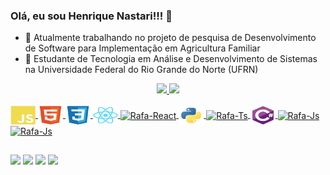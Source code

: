 ### Olá, eu sou Henrique Nastari!!! 👋

- 🔭 Atualmente trabalhando no projeto de pesquisa de Desenvolvimento de Software para Implementação em Agricultura Familiar
- 🌱 Estudante de Tecnologia em Análise e Desenvolvimento de Sistemas na Universidade Federal do Rio Grande do Norte (UFRN) 

<div align="center">
  
  <a href="https://github.com/Henrique-Nastari">
  <img height="180em" src="https://github-readme-stats.vercel.app/api?username=Henrique-Nastari&show_icons=true&theme=dracula&include_all_commits=true&count_private=true"/>
  <img height="180em" src="https://github-readme-stats.vercel.app/api/top-langs/?username=Henrique-Nastari&layout=compact&langs_count=7&theme=dracula"/>

 </div>
  
  <div style="display: inline_block"><br>
  <img align="center" alt="Rafa-Js" height="30" width="40" src="https://raw.githubusercontent.com/devicons/devicon/master/icons/javascript/javascript-plain.svg">
  <img align="center" alt="Rafa-HTML" height="30" width="40" src="https://raw.githubusercontent.com/devicons/devicon/master/icons/html5/html5-original.svg">
  <img align="center" alt="Rafa-CSS" height="30" width="40" src="https://raw.githubusercontent.com/devicons/devicon/master/icons/css3/css3-original.svg">
  <img align="center" alt="Rafa-React" height="30" width="40" src="https://raw.githubusercontent.com/devicons/devicon/master/icons/react/react-original.svg">
  <img align="center" alt="Rafa-React" height="30" width="40" src="https://cdn.jsdelivr.net/gh/devicons/devicon/icons/bootstrap/bootstrap-original-wordmark.svg" />
  <img align="center" alt="Rafa-Python" height="30" width="40" src="https://raw.githubusercontent.com/devicons/devicon/master/icons/python/python-original.svg">
  <img align="center" alt="Rafa-Ts" height="30" width="40" src="https://cdn.jsdelivr.net/gh/devicons/devicon/icons/django/django-plain.svg"/>
  <img align="center" alt="Rafa-Csharp" height="30" width="40" src="https://raw.githubusercontent.com/devicons/devicon/master/icons/csharp/csharp-original.svg">
  <img align="center" alt="Rafa-Js" height="30" width="40" src="https://www.google.com/imgres?imgurl=https%3A%2F%2Fw7.pngwing.com%2Fpngs%2F358%2F849%2Fpng-transparent-postgresql-database-logo-database-symbol-blue-text-logo.png&imgrefurl=https%3A%2F%2Fwww.pngwing.com%2Fpt%2Ffree-png-dybci&tbnid=3k5rBMaSi-T5PM&vet=12ahUKEwiB5c_m75f9AhVfI7kGHa3RBWUQMygHegUIARDBAQ..i&docid=ckFZrakl6PZrPM&w=920&h=555&q=icone%20postgresql&ved=2ahUKEwiB5c_m75f9AhVfI7kGHa3RBWUQMygHegUIARDBAQ" />
  <img align="center" alt="Rafa-Js" height="30" width="40" src="https://www.google.com/imgres?imgurl=https%3A%2F%2Fcdn.iconscout.com%2Ficon%2Fpremium%2Fpng-256-thumb%2Fgolang-5839453-5277114.png&imgrefurl=https%3A%2F%2Ficonscout.com%2Ficons%2Fgolang&tbnid=DmX-NJsVsR_bWM&vet=12ahUKEwiqkJKk8Jf9AhXTOLkGHb2qCvUQMygAegQIARAm..i&docid=VMHR5nwglG5saM&w=256&h=256&q=icone%20golang&hl=pt-BR&ved=2ahUKEwiqkJKk8Jf9AhXTOLkGHb2qCvUQMygAegQIARAm" />

  ##
  
  <div> 
    
  <a href = "mailto:nastari.henrique@gmail.com"><img src="https://img.shields.io/badge/-Gmail-%23333?style=for-the-badge&logo=gmail&logoColor=white" target="_blank"></a>
 <a href = "mailto:nastari.henrique@outlook.com"><img src="https://img.shields.io/badge/Microsoft_Outlook-0078D4?style=for-the-badge&logo=microsoft-outlook&logoColor=white" target="_blank"></a>
  <a href="https://www.linkedin.com/in/henrique-nastari-corrêa-1469bb176/" target="_blank"><img src="https://img.shields.io/badge/-LinkedIn-%230077B5?style=for-the-badge&logo=linkedin&logoColor=white" target="_blank"></a> 
  <a href="https://www.instagram.com/henriquenastari/" target="_blank"><img src="https://img.shields.io/badge/-Instagram-%23E4405F?style=for-the-badge&logo=instagram&logoColor=white" target="_blank"></a>
 
</div>
